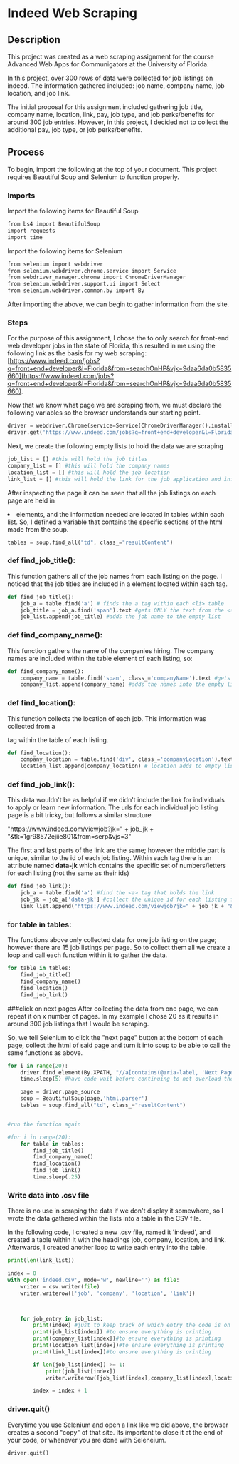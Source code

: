 # Indeed Web Scraping

## Description
This project was created as a web scraping assignment for the course Advanced Web Apps for Communigators at the University of Florida.

In this project, over 300 rows of data were collected for job listings on indeed. The information gathered included: job name, company name, job location, and job link.

The initial proposal for this assignment included gathering job title, company name, location, link, pay, job type, and job perks/benefits for around 300 job entries. However, in this project, I decided not to collect the additional pay, job type, or job perks/benefits.

## Process

To begin, import the following at the top of your document. This project requires Beautiful Soup and Selenium to function properly.

### Imports

Import the following items for Beautiful Soup
```bash
from bs4 import BeautifulSoup
import requests
import time
```

Import the following items for Selenium
```bash
from selenium import webdriver
from selenium.webdriver.chrome.service import Service
from webdriver_manager.chrome import ChromeDriverManager
from selenium.webdriver.support.ui import Select
from selenium.webdriver.common.by import By
```
After importing the above, we can begin to gather information from the site.

### Steps

For the purpose of this assignment, I chose the to only search for front-end web developer jobs in the state of Florida, this resulted in me using the following link as the basis for my web scraping: [https://www.indeed.com/jobs?q=front+end+developer&l=Florida&from=searchOnHP&vjk=9daa6da0b5835660](https://www.indeed.com/jobs?q=front+end+developer&l=Florida&from=searchOnHP&vjk=9daa6da0b5835660).

Now that we know what page we are scraping from, we must declare the following variables so the browser understands our starting point.

```python
driver = webdriver.Chrome(service=Service(ChromeDriverManager().install()))
driver.get('https://www.indeed.com/jobs?q=front+end+developer&l=Florida&from=searchOnHP&vjk=9daa6da0b5835660');
```


Next, we create the following empty lists to hold the data we are scraping
```python
job_list = [] #this will hold the job titles
company_list = [] #this will hold the company names
location_list = [] #this will hold the job location
link_list = [] #this will hold the link for the job application and information on indeed
```
After inspecting the page it can be seen that all the job listings on each page are held in <li> elements, and the information needed are located in tables within each list.
So, I defined a variable that contains the specific sections of the html made from the soup.

```python
tables = soup.find_all("td", class_="resultContent")
```

### def find_job_title():
This function gathers all of the job names from each listing on the page.
I noticed that the job titles are included in a <span> element located within each <a> tag.
```python
def find_job_title():
    job_a = table.find('a') # finds the a tag within each <li> table
    job_title = job_a.find('span').text #gets ONLY the text from the <span> within and saves it to a variable
    job_list.append(job_title) #adds the job name to the empty list
```

### def find_company_name():
This function gathers the name of the companies hiring. The company names are included within the table element of each listing, so:

```python
def find_company_name():
    company_name = table.find('span', class_='companyName').text #gets only the text of the company name and saves it into a variable
    company_list.append(company_name) #adds the names into the empty list
```

### def find_location():
This function collects the location of each job. This information was collected from a <div> tag within the table of each listing.

```python
def find_location():
    company_location = table.find('div', class_='companyLocation').text #gets ONLY text from the div element
    location_list.append(company_location) # location adds to empty list
```

### def find_job_link():
This data wouldn't be as helpful if we didn't include the link for individuals to apply or learn new information.
The urls for each individual job listing page is a bit tricky, but follows a similar structure

"https://www.indeed.com/viewjob?jk=" + job_jk + "&tk=1gr98572ejiie801&from=serp&vjs=3"

The first and last parts of the link are the same; however the middle part is unique, similar to the id of each job listing. Within each <a> tag there is an attribute named **data-jk** which contains the specific set of numbers/letters for each listing (not the same as their ids)

```python
def find_job_link():
    job_a = table.find('a') #find the <a> tag that holds the link
    job_jk = job_a['data-jk'] #collect the unique id for each listing from the <a> tag
    link_list.append("https://www.indeed.com/viewjob?jk=" + job_jk + "&tk=1gr98572ejiie801&from=serp&vjs=3") #concoctonate the url with the job_jk to create the unique id for each job page.
```


### for table in tables:
The functions above only collected data for one job listing on the page; however there are 15 job listings per page. So to collect them all we create a loop and call each function within it to gather the data.

```python
for table in tables:
    find_job_title()
    find_company_name()
    find_location()
    find_job_link()
```


###click on next pages
After collecting the data from one page, we can repeat it on x number of pages. In my example I chose 20 as it results in around 300 job listings that I would be scraping.

So, we tell Selenium to click the "next page" button at the bottom of each page, collect the html of said page and turn it into soup to be able to call the same functions as above.

```python
for i in range(20):
    driver.find_element(By.XPATH, "//a[contains(@aria-label, 'Next Page')]").click()
    time.sleep(5) #have code wait before continuing to not overload the site

    page = driver.page_source
    soup = BeautifulSoup(page,'html.parser')
    tables = soup.find_all("td", class_="resultContent")


#run the function again

#for i in range(20):
    for table in tables:
        find_job_title()
        find_company_name()
        find_location()
        find_job_link()
        time.sleep(.25)
```

### Write data into .csv file
There is no use in scraping the data if we don't display it somewhere, so I wrote the data gathered within the lists into a table in the CSV file.

In the following code, I created a new .csv file, named it 'indeed', and created a table within it with the headings job, company, location, and link.
Afterwards, I created another loop to write each entry into the table.
```python
print(len(link_list))  

index = 0
with open('indeed.csv', mode='w', newline='') as file:
    writer = csv.writer(file)
    writer.writerow(['job', 'company', 'location', 'link'])



    for job_entry in job_list:
        print(index) #just to keep track of which entry the code is on in case of a fail
        print(job_list[index]) #to ensure everything is printing
        print(company_list[index])#to ensure everything is printing
        print(location_list[index])#to ensure everything is printing
        print(link_list[index])#to ensure everything is printing

        if len(job_list[index]) >= 1:
            print(job_list[index])
            writer.writerow([job_list[index],company_list[index],location_list[index],link_list[index]])

        index = index + 1
```

### driver.quit()
Everytime you use Selenium and open a link like we did above, the browser creates a second "copy" of that site. Its important to close it at the end of your code, or whenever you are done with Seleneium. 
```python
driver.quit()
```
